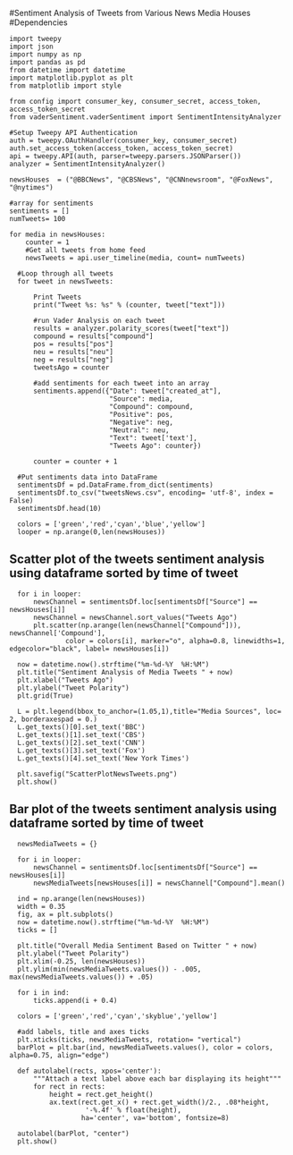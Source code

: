 #Sentiment Analysis of Tweets from Various News Media Houses
   #Dependencies
    
    import tweepy
    import json
    import numpy as np
    import pandas as pd
    from datetime import datetime
    import matplotlib.pyplot as plt
    from matplotlib import style
    
    from config import consumer_key, consumer_secret, access_token, access_token_secret
    from vaderSentiment.vaderSentiment import SentimentIntensityAnalyzer

    #Setup Tweepy API Authentication
    auth = tweepy.OAuthHandler(consumer_key, consumer_secret)
    auth.set_access_token(access_token, access_token_secret)
    api = tweepy.API(auth, parser=tweepy.parsers.JSONParser())
    analyzer = SentimentIntensityAnalyzer()

    newsHouses  = ("@BBCNews", "@CBSNews", "@CNNnewsroom", "@FoxNews", "@nytimes")

    #array for sentiments 
    sentiments = []
    numTweets= 100

    for media in newsHouses:
        counter = 1
        #Get all tweets from home feed
        newsTweets = api.user_timeline(media, count= numTweets)

      #Loop through all tweets 
      for tweet in newsTweets:

          Print Tweets
          print("Tweet %s: %s" % (counter, tweet["text"]))

          #run Vader Analysis on each tweet
          results = analyzer.polarity_scores(tweet["text"])
          compound = results["compound"]
          pos = results["pos"]
          neu = results["neu"]
          neg = results["neg"]
          tweetsAgo = counter

          #add sentiments for each tweet into an array
          sentiments.append({"Date": tweet["created_at"], 
                             "Source": media,
                             "Compound": compound,
                             "Positive": pos,
                             "Negative": neg,
                             "Neutral": neu,
                             "Text": tweet['text'],
                             "Tweets Ago": counter})

          counter = counter + 1  
          
      #Put sentiments data into DataFrame 
      sentimentsDf = pd.DataFrame.from_dict(sentiments)
      sentimentsDf.to_csv("tweetsNews.csv", encoding= 'utf-8', index = False)
      sentimentsDf.head(10)
      
      colors = ['green','red','cyan','blue','yellow']
      looper = np.arange(0,len(newsHouses))  

## Scatter plot of the tweets sentiment analysis using dataframe sorted by time of tweet 
      for i in looper:
          newsChannel = sentimentsDf.loc[sentimentsDf["Source"] == newsHouses[i]]
          newsChannel = newsChannel.sort_values("Tweets Ago")
          plt.scatter(np.arange(len(newsChannel["Compound"])), newsChannel['Compound'],
                  color = colors[i], marker="o", alpha=0.8, linewidths=1, edgecolor="black", label= newsHouses[i]) 

      now = datetime.now().strftime("%m-%d-%Y  %H:%M")
      plt.title("Sentiment Analysis of Media Tweets " + now)
      plt.xlabel("Tweets Ago")
      plt.ylabel("Tweet Polarity")
      plt.grid(True)

      L = plt.legend(bbox_to_anchor=(1.05,1),title="Media Sources", loc= 2, borderaxespad = 0.)
      L.get_texts()[0].set_text('BBC')
      L.get_texts()[1].set_text('CBS')
      L.get_texts()[2].set_text('CNN')
      L.get_texts()[3].set_text('Fox')
      L.get_texts()[4].set_text('New York Times')

      plt.savefig("ScatterPlotNewsTweets.png")
      plt.show()
      
## Bar plot of the tweets sentiment analysis using dataframe sorted by time of tweet 
      newsMediaTweets = {}

      for i in looper:
          newsChannel = sentimentsDf.loc[sentimentsDf["Source"] == newsHouses[i]]
          newsMediaTweets[newsHouses[i]] = newsChannel["Compound"].mean()

      ind = np.arange(len(newsHouses))
      width = 0.35
      fig, ax = plt.subplots()    
      now = datetime.now().strftime("%m-%d-%Y  %H:%M")
      ticks = []

      plt.title("Overall Media Sentiment Based on Twitter " + now)
      plt.ylabel("Tweet Polarity")
      plt.xlim(-0.25, len(newsHouses))
      plt.ylim(min(newsMediaTweets.values()) - .005, max(newsMediaTweets.values()) + .05)

      for i in ind:
          ticks.append(i + 0.4)

      colors = ['green','red','cyan','skyblue','yellow']

      #add labels, title and axes ticks
      plt.xticks(ticks, newsMediaTweets, rotation= "vertical")
      barPlot = plt.bar(ind, newsMediaTweets.values(), color = colors, alpha=0.75, align="edge")

      def autolabel(rects, xpos='center'):
          """Attach a text label above each bar displaying its height"""
          for rect in rects:
              height = rect.get_height()
              ax.text(rect.get_x() + rect.get_width()/2., .08*height,
                       '-%.4f' % float(height),
                      ha='center', va='bottom', fontsize=8)

      autolabel(barPlot, "center")
      plt.show()
